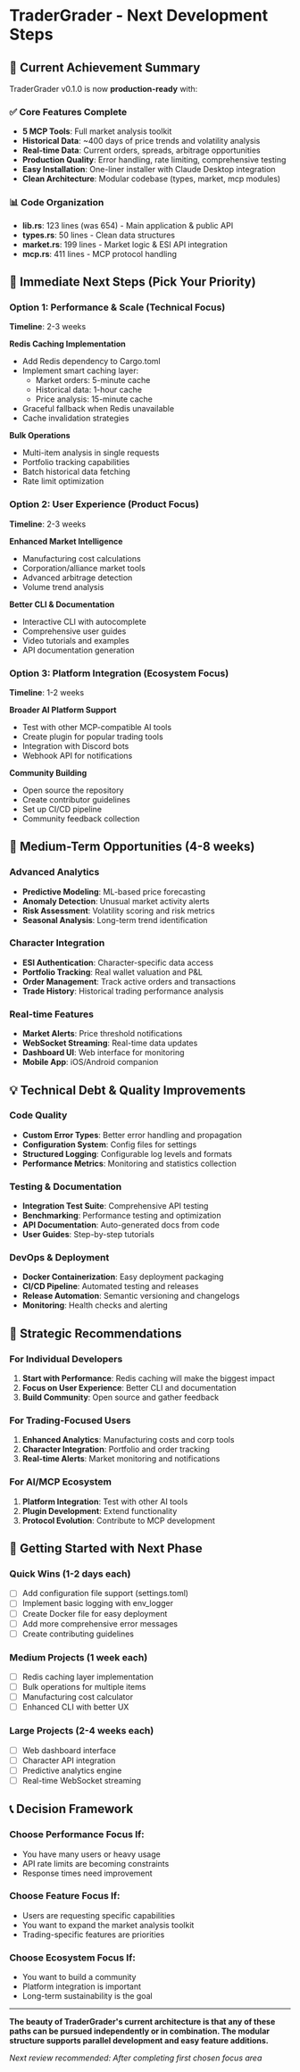 # TraderGrader - Next Development Steps

## 🎉 Current Achievement Summary

TraderGrader v0.1.0 is now **production-ready** with:

### ✅ Core Features Complete
- **5 MCP Tools**: Full market analysis toolkit
- **Historical Data**: ~400 days of price trends and volatility analysis
- **Real-time Data**: Current orders, spreads, arbitrage opportunities
- **Production Quality**: Error handling, rate limiting, comprehensive testing
- **Easy Installation**: One-liner installer with Claude Desktop integration
- **Clean Architecture**: Modular codebase (types, market, mcp modules)

### 📊 Code Organization
- **lib.rs**: 123 lines (was 654) - Main application & public API
- **types.rs**: 50 lines - Clean data structures  
- **market.rs**: 199 lines - Market logic & ESI API integration
- **mcp.rs**: 411 lines - MCP protocol handling

## 🚀 Immediate Next Steps (Pick Your Priority)

### Option 1: Performance & Scale (Technical Focus) 
**Timeline**: 2-3 weeks

**Redis Caching Implementation**
- Add Redis dependency to Cargo.toml
- Implement smart caching layer:
  - Market orders: 5-minute cache
  - Historical data: 1-hour cache  
  - Price analysis: 15-minute cache
- Graceful fallback when Redis unavailable
- Cache invalidation strategies

**Bulk Operations**
- Multi-item analysis in single requests
- Portfolio tracking capabilities
- Batch historical data fetching
- Rate limit optimization

### Option 2: User Experience (Product Focus)
**Timeline**: 2-3 weeks

**Enhanced Market Intelligence**
- Manufacturing cost calculations
- Corporation/alliance market tools
- Advanced arbitrage detection
- Volume trend analysis

**Better CLI & Documentation**
- Interactive CLI with autocomplete
- Comprehensive user guides
- Video tutorials and examples
- API documentation generation

### Option 3: Platform Integration (Ecosystem Focus)
**Timeline**: 1-2 weeks

**Broader AI Platform Support**
- Test with other MCP-compatible AI tools
- Create plugin for popular trading tools
- Integration with Discord bots
- Webhook API for notifications

**Community Building**
- Open source the repository
- Create contributor guidelines
- Set up CI/CD pipeline
- Community feedback collection

## 🔮 Medium-Term Opportunities (4-8 weeks)

### Advanced Analytics
- **Predictive Modeling**: ML-based price forecasting
- **Anomaly Detection**: Unusual market activity alerts
- **Risk Assessment**: Volatility scoring and risk metrics
- **Seasonal Analysis**: Long-term trend identification

### Character Integration  
- **ESI Authentication**: Character-specific data access
- **Portfolio Tracking**: Real wallet valuation and P&L
- **Order Management**: Track active orders and transactions
- **Trade History**: Historical trading performance analysis

### Real-time Features
- **Market Alerts**: Price threshold notifications
- **WebSocket Streaming**: Real-time data updates
- **Dashboard UI**: Web interface for monitoring
- **Mobile App**: iOS/Android companion

## 💡 Technical Debt & Quality Improvements

### Code Quality
- **Custom Error Types**: Better error handling and propagation
- **Configuration System**: Config files for settings
- **Structured Logging**: Configurable log levels and formats
- **Performance Metrics**: Monitoring and statistics collection

### Testing & Documentation
- **Integration Test Suite**: Comprehensive API testing
- **Benchmarking**: Performance testing and optimization
- **API Documentation**: Auto-generated docs from code
- **User Guides**: Step-by-step tutorials

### DevOps & Deployment
- **Docker Containerization**: Easy deployment packaging
- **CI/CD Pipeline**: Automated testing and releases
- **Release Automation**: Semantic versioning and changelogs
- **Monitoring**: Health checks and alerting

## 🎯 Strategic Recommendations

### For Individual Developers
1. **Start with Performance**: Redis caching will make the biggest impact
2. **Focus on User Experience**: Better CLI and documentation
3. **Build Community**: Open source and gather feedback

### For Trading-Focused Users
1. **Enhanced Analytics**: Manufacturing costs and corp tools
2. **Character Integration**: Portfolio and order tracking
3. **Real-time Alerts**: Market monitoring and notifications

### For AI/MCP Ecosystem
1. **Platform Integration**: Test with other AI tools
2. **Plugin Development**: Extend functionality
3. **Protocol Evolution**: Contribute to MCP development

## 🚦 Getting Started with Next Phase

### Quick Wins (1-2 days each)
- [ ] Add configuration file support (settings.toml)
- [ ] Implement basic logging with env_logger
- [ ] Create Docker file for easy deployment
- [ ] Add more comprehensive error messages
- [ ] Create contributing guidelines

### Medium Projects (1 week each)  
- [ ] Redis caching layer implementation
- [ ] Bulk operations for multiple items
- [ ] Manufacturing cost calculator
- [ ] Enhanced CLI with better UX

### Large Projects (2-4 weeks each)
- [ ] Web dashboard interface
- [ ] Character API integration
- [ ] Predictive analytics engine  
- [ ] Real-time WebSocket streaming

## 📞 Decision Framework

### Choose Performance Focus If:
- You have many users or heavy usage
- API rate limits are becoming constraints
- Response times need improvement

### Choose Feature Focus If:  
- Users are requesting specific capabilities
- You want to expand the market analysis toolkit
- Trading-specific features are priorities

### Choose Ecosystem Focus If:
- You want to build a community
- Platform integration is important
- Long-term sustainability is the goal

---

**The beauty of TraderGrader's current architecture is that any of these paths can be pursued independently or in combination. The modular structure supports parallel development and easy feature additions.**

*Next review recommended: After completing first chosen focus area*